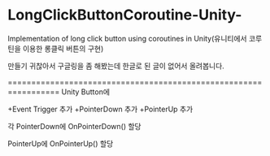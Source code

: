 # LongClickButtonCoroutine-Unity-
Implementation of long click button using coroutines in Unity(유니티에서 코루틴을 이용한 롱클릭 버튼의 구현)

만들기 귀찮아서 구글링을 좀 해봤는데 한글로 된 글이 없어서 올려봅니다.

=================================================================
Unity Button에

+Event Trigger 추가
+PointerDown 추가
+PointerUp 추가

각 
PointerDown에 OnPointerDown() 할당

PointerUp에 OnPointerUp() 할당
